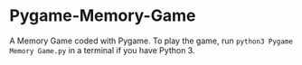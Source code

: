 # Pygame-Memory-Game
A Memory Game coded with Pygame. To play the game, run `python3 Pygame Memory Game.py` in a terminal if you have Python 3.
